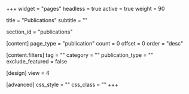 +++
widget = "pages"
headless = true
active = true
weight = 90

title = "Publications"
subtitle = ""

section_id = "publications"

[content]
  page_type = "publication"
  count = 0
  offset = 0
  order = "desc"

  [content.filters]
    tag = ""
    category = ""
    publication_type = ""
    exclude_featured = false

[design]
  view = 4

[advanced]
  css_style = ""
  css_class = ""
+++

